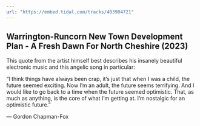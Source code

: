```yaml
---
url: "https://embed.tidal.com/tracks/403904721"
---
```


## Warrington-Runcorn New Town Development Plan - A Fresh Dawn For North Cheshire (2023)

This quote from the artist himself best describes his insanely beautiful
electronic music and this angelic song in particular:

“I think things have always been crap, it’s just that when I was a child, the
future seemed exciting. Now I’m an adult, the future seems terrifying. And I
would like to go back to a time when the future seemed optimistic. That, as
much as anything, is the core of what I’m getting at. I’m nostalgic for an
optimistic future.”

&mdash; Gordon Chapman-Fox
